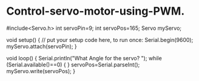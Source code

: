 # Control-servo-motor-using-PWM.

#include<Servo.h>
int servoPin=9;
int servoPos=165;
Servo myServo;

void setup() {
  // put your setup code here, to run once:
Serial.begin(9600);
myServo.attach(servoPin);
}

void loop() {
  Serial.println("What Angle for the servo? ");
  while (Serial.available()==0) {
  }
  servoPos=Serial.parseInt();
myServo.write(servoPos);
}
